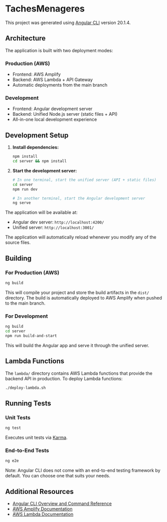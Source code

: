 # TachesMenageres

This project was generated using [Angular CLI](https://github.com/angular/angular-cli) version 20.1.4.

## Architecture

The application is built with two deployment modes:

### Production (AWS)

- Frontend: AWS Amplify
- Backend: AWS Lambda + API Gateway
- Automatic deployments from the main branch

### Development

- Frontend: Angular development server
- Backend: Unified Node.js server (static files + API)
- All-in-one local development experience

## Development Setup

1. **Install dependencies:**

   ```bash
   npm install
   cd server && npm install
   ```

2. **Start the development server:**

   ```bash
   # In one terminal, start the unified server (API + static files)
   cd server
   npm run dev

   # In another terminal, start the Angular development server
   ng serve
   ```

The application will be available at:

- Angular dev server: `http://localhost:4200/`
- Unified server: `http://localhost:3001/`

The application will automatically reload whenever you modify any of the source files.

## Building

### For Production (AWS)

```bash
ng build
```

This will compile your project and store the build artifacts in the `dist/` directory. The build is automatically deployed to AWS Amplify when pushed to the main branch.

### For Development

```bash
ng build
cd server
npm run build-and-start
```

This will build the Angular app and serve it through the unified server.

## Lambda Functions

The `lambda/` directory contains AWS Lambda functions that provide the backend API in production. To deploy Lambda functions:

```bash
./deploy-lambda.sh
```

## Running Tests

### Unit Tests

```bash
ng test
```

Executes unit tests via [Karma](https://karma-runner.github.io).

### End-to-End Tests

```bash
ng e2e
```

Note: Angular CLI does not come with an end-to-end testing framework by default. You can choose one that suits your needs.

## Additional Resources

- [Angular CLI Overview and Command Reference](https://angular.dev/tools/cli)
- [AWS Amplify Documentation](https://docs.aws.amazon.com/amplify/)
- [AWS Lambda Documentation](https://docs.aws.amazon.com/lambda/)
